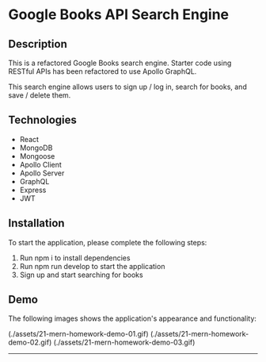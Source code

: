 # Google Books API Search Engine

## Description

This is a refactored Google Books search engine. Starter code using RESTful APIs has been refactored to use Apollo GraphQL. 

This search engine allows users to sign up / log in, search for books, and save / delete them. 

## Technologies

- React
- MongoDB
- Mongoose
- Apollo Client
- Apollo Server
- GraphQL
- Express
- JWT

## Installation

To start the application, please complete the following steps:

1. Run npm i to install dependencies
2. Run npm run develop to start the application
3. Sign up and start searching for books

## Demo

The following images shows the application's appearance and functionality:

(./assets/21-mern-homework-demo-01.gif)
(./assets/21-mern-homework-demo-02.gif)
(./assets/21-mern-homework-demo-03.gif)

---